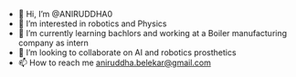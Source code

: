 - 👋 Hi, I’m @ANIRUDDHA0
- 👀 I’m interested in robotics and Physics
- 🌱 I’m currently learning bachlors and working at a Boiler manufacturing company as intern
- 💞️ I’m looking to collaborate on AI and robotics prosthetics
- 📫 How to reach me aniruddha.belekar@gmail.com

<!---
ANIRUDDHA0/ANIRUDDHA0 is a ✨ special ✨ repository because its `README.md` (this file) appears on your GitHub profile.
You can click the Preview link to take a look at your changes.
--->
